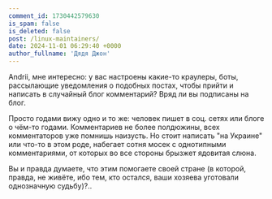 ```yaml
---
comment_id: 1730442579630
is_spam: false
is_deleted: false
post: /linux-maintainers/
date: 2024-11-01 06:29:40 +0000
author_fullname: 'Дядя Джон'
---
```


Andrii, мне интересно: у вас настроены какие-то краулеры, боты, рассылающие уведомления о подобных постах, чтобы прийти и написать в случайный блог комментарий? Вряд ли вы подписаны на блог.

Просто годами вижу одно и то же: человек пишет в соц. сетях или блоге о чём-то годами. Комментариев не более полдюжины, всех комментаторов уже помнишь наизусть. Но стоит написать "на Украине" или что-то в этом роде, набегает сотня мосек с однотипными комментариями, от которых во все стороны брызжет ядовитая слюна.

Вы и правда думаете, что этим помогаете своей стране (в которой, правда, не живёте, ибо тем, кто остался, ваши хозяева уготовали однозначную судьбу)?..
